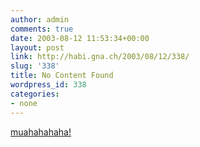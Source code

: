 ```yaml
---
author: admin
comments: true
date: 2003-08-12 11:53:34+00:00
layout: post
link: http://habi.gna.ch/2003/08/12/338/
slug: '338'
title: No Content Found
wordpress_id: 338
categories:
- none
---
```


[muahahahaha!](http://validator.w3.org/check?uri=http://www.microsoft.com)
